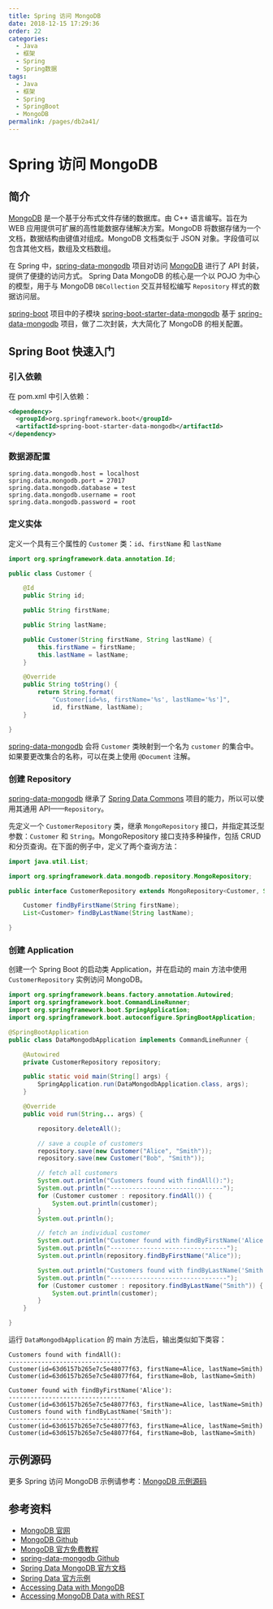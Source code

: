 ```yaml
---
title: Spring 访问 MongoDB
date: 2018-12-15 17:29:36
order: 22
categories:
  - Java
  - 框架
  - Spring
  - Spring数据
tags:
  - Java
  - 框架
  - Spring
  - SpringBoot
  - MongoDB
permalink: /pages/db2a41/
---
```


# Spring 访问 MongoDB

## 简介

[MongoDB](https://www.mongodb.org/) 是一个基于分布式文件存储的数据库。由 C++ 语言编写。旨在为 WEB 应用提供可扩展的高性能数据存储解决方案。MongoDB 将数据存储为一个文档，数据结构由键值对组成。MongoDB 文档类似于 JSON 对象。字段值可以包含其他文档，数组及文档数组。

在 Spring 中，[spring-data-mongodb](https://github.com/spring-projects/spring-data-mongodb) 项目对访问 [MongoDB](https://www.mongodb.org/) 进行了 API 封装，提供了便捷的访问方式。 Spring Data MongoDB 的核心是一个以 POJO 为中心的模型，用于与 MongoDB `DBCollection` 交互并轻松编写 `Repository` 样式的数据访问层。

[spring-boot](https://github.com/spring-projects/spring-boot) 项目中的子模块 [spring-boot-starter-data-mongodb](https://github.com/spring-projects/spring-boot/tree/main/spring-boot-project/spring-boot-starters/spring-boot-starter-data-mongodb) 基于 [spring-data-mongodb](https://github.com/spring-projects/spring-data-mongodb) 项目，做了二次封装，大大简化了 MongoDB 的相关配置。

## Spring Boot 快速入门

### 引入依赖

在 pom.xml 中引入依赖：

```xml
<dependency>
  <groupId>org.springframework.boot</groupId>
  <artifactId>spring-boot-starter-data-mongodb</artifactId>
</dependency>
```

### 数据源配置

```properties
spring.data.mongodb.host = localhost
spring.data.mongodb.port = 27017
spring.data.mongodb.database = test
spring.data.mongodb.username = root
spring.data.mongodb.password = root
```

### 定义实体

定义一个具有三个属性的 `Customer` 类：`id`、`firstName` 和 `lastName`

```java
import org.springframework.data.annotation.Id;

public class Customer {

    @Id
    public String id;

    public String firstName;

    public String lastName;

    public Customer(String firstName, String lastName) {
        this.firstName = firstName;
        this.lastName = lastName;
    }

    @Override
    public String toString() {
        return String.format(
            "Customer[id=%s, firstName='%s', lastName='%s']",
            id, firstName, lastName);
    }

}
```

[spring-data-mongodb](https://github.com/spring-projects/spring-data-mongodb) 会将 `Customer` 类映射到一个名为 `customer` 的集合中。如果要更改集合的名称，可以在类上使用 `@Document` 注解。

### 创建 Repository

[spring-data-mongodb](https://github.com/spring-projects/spring-data-mongodb) 继承了 [Spring Data Commons](https://github.com/spring-projects/spring-data-commons) 项目的能力，所以可以使用其通用 API——`Repository`。

先定义一个 `CustomerRepository` 类，继承 `MongoRepository` 接口，并指定其泛型参数：`Customer` 和 `String`。MongoRepository 接口支持多种操作，包括 CRUD 和分页查询。在下面的例子中，定义了两个查询方法：

```java
import java.util.List;

import org.springframework.data.mongodb.repository.MongoRepository;

public interface CustomerRepository extends MongoRepository<Customer, String> {

    Customer findByFirstName(String firstName);
    List<Customer> findByLastName(String lastName);

}
```

### 创建 Application

创建一个 Spring Boot 的启动类 Application，并在启动的 main 方法中使用 `CustomerRepository` 实例访问 MongoDB。

```java
import org.springframework.beans.factory.annotation.Autowired;
import org.springframework.boot.CommandLineRunner;
import org.springframework.boot.SpringApplication;
import org.springframework.boot.autoconfigure.SpringBootApplication;

@SpringBootApplication
public class DataMongodbApplication implements CommandLineRunner {

    @Autowired
    private CustomerRepository repository;

    public static void main(String[] args) {
        SpringApplication.run(DataMongodbApplication.class, args);
    }

    @Override
    public void run(String... args) {

        repository.deleteAll();

        // save a couple of customers
        repository.save(new Customer("Alice", "Smith"));
        repository.save(new Customer("Bob", "Smith"));

        // fetch all customers
        System.out.println("Customers found with findAll():");
        System.out.println("-------------------------------");
        for (Customer customer : repository.findAll()) {
            System.out.println(customer);
        }
        System.out.println();

        // fetch an individual customer
        System.out.println("Customer found with findByFirstName('Alice'):");
        System.out.println("--------------------------------");
        System.out.println(repository.findByFirstName("Alice"));

        System.out.println("Customers found with findByLastName('Smith'):");
        System.out.println("--------------------------------");
        for (Customer customer : repository.findByLastName("Smith")) {
            System.out.println(customer);
        }
    }

}
```

运行 `DataMongodbApplication` 的 main 方法后，输出类似如下类容：

```
Customers found with findAll():
-------------------------------
Customer(id=63d6157b265e7c5e48077f63, firstName=Alice, lastName=Smith)
Customer(id=63d6157b265e7c5e48077f64, firstName=Bob, lastName=Smith)

Customer found with findByFirstName('Alice'):
--------------------------------
Customer(id=63d6157b265e7c5e48077f63, firstName=Alice, lastName=Smith)
Customers found with findByLastName('Smith'):
--------------------------------
Customer(id=63d6157b265e7c5e48077f63, firstName=Alice, lastName=Smith)
Customer(id=63d6157b265e7c5e48077f64, firstName=Bob, lastName=Smith)
```

## 示例源码

更多 Spring 访问 MongoDB 示例请参考：[MongoDB 示例源码](https://github.com/dunwu/spring-tutorial/tree/master/codes/data/nosql/mongodb)

## 参考资料

- [MongoDB 官网](https://www.mongodb.com/)
- [MongoDB Github](https://github.com/mongodb/mongo)
- [MongoDB 官方免费教程](https://university.mongodb.com/)
- [spring-data-mongodb Github](https://github.com/spring-projects/spring-data-mongodb)
- [Spring Data MongoDB 官方文档](https://docs.spring.io/spring-data/mongodb/docs/current/reference/html/)
- [Spring Data 官方示例](https://github.com/spring-projects/spring-data-examples/)
- [Accessing Data with MongoDB](https://spring.io/guides/gs/accessing-data-mongodb/)
- [Accessing MongoDB Data with REST](https://spring.io/guides/gs/accessing-mongodb-data-rest/)